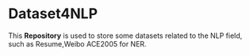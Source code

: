 # Dataset4NLP
This  **Repository** is used to store some datasets related to the NLP field, such as Resume,Weibo ACE2005 for NER.
